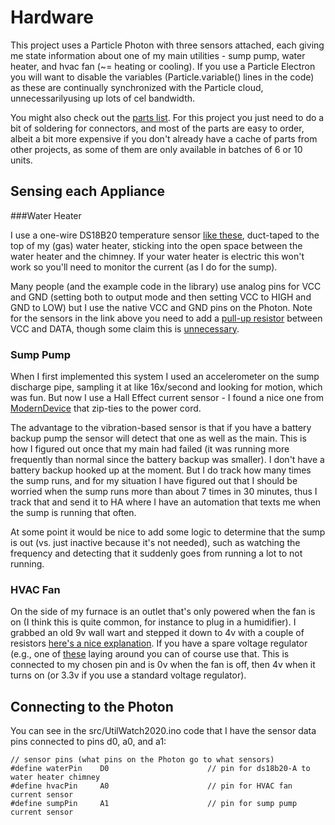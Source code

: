 # Hardware

This project uses a Particle Photon with three sensors attached, each giving me state information about one of my main utilities - sump pump, water heater, and hvac fan (~= heating or cooling).  If you use a Particle Electron you will want to disable the variables  (Particle.variable() lines in the code) as these are continually synchronized with the Particle cloud, unnecessarilyusing up lots of cel bandwidth.

You might also check out the [parts list](https://github.com/cecat/UtilityWatchMQTT/blob/main/DEV/parts.md).
For this project you just need to do a bit of soldering for connectors, and most of the parts are
easy to order, albeit a bit more expensive if you don't already have a cache of parts from other projects,
as some of them are only available in batches of 6 or 10 units.

## Sensing each Appliance

###Water Heater

I use a one-wire DS18B20 temperature sensor [like these](https://www.amazon.com/Gikfun-DS18B20-Temperature-Waterproof-EK1083x3/dp/B012C597T0/ref=sr_1_5?dchild=1&keywords=ds18b20&qid=1602363368&sr=8-5), duct-taped to the top of my (gas) water heater, sticking into the open space between the water heater and the chimney.  If your water heater is electric this won't work so you'll need to monitor the current (as I do for the sump).

Many people (and the example code in the library) use analog pins for VCC and GND (setting both to output mode and then setting VCC to HIGH and GND to LOW) but I use the native VCC and GND pins on the Photon.  Note for the sensors in the link above you need to add a [pull-up resistor](https://create.arduino.cc/projecthub/TheGadgetBoy/ds18b20-digital-temperature-sensor-and-arduino-9cc806)
between VCC and DATA, though some claim this is [unnecessary](https://wp.josh.com/2014/06/23/no-external-pull-up-needed-for-ds18b20-temp-sensor/).

### Sump Pump

When I first implemented this system I used an accelerometer on the sump discharge pipe, sampling it at like 16x/second and looking for motion, which was fun.  But now I use a Hall Effect current sensor - I found a nice one from [ModernDevice](https://moderndevice.com/product/current-sensor/) that zip-ties to the power cord. 

The advantage to the vibration-based sensor is that if you have a battery backup pump the sensor will detect that one as well as the main.  This is how I figured out once that my main had failed (it was running more frequently than normal since the battery backup was smaller).  I don't have a battery backup hooked up at the moment.  But I do track how many times the sump runs, and for my situation I have figured out that I should be worried when the sump runs more than about 7 times in 30 minutes, thus I track that and send it to HA where I have an automation that texts me when the sump is running that often.

At some point it would be nice to add some logic to determine that the sump is out (vs. just inactive because it's not needed), such as watching the frequency and detecting that it suddenly goes from running a lot to not running.

### HVAC Fan

On the side of my furnace is an outlet that's only powered when the fan is on (I think this is
quite common, for instance to plug in a humidifier).  I grabbed an old 9v wall wart and stepped
it down to 4v with a couple of resistors
[here's a nice explanation](http://www.learningaboutelectronics.com/Articles/How-to-reduce-voltage-with-resistors.php).
If you have a spare voltage regulator (e.g., one of [these](https://www.amazon.com/6-Pcs-STMicroelectronics-LD1117V33-Voltage-Regulator/dp/B01MQF7D9D/ref=sr_1_4?dchild=1&keywords=voltage+regulator+3.3v&qid=1602614666&sr=8-4)
laying around you can of course use that.
This is connected to my chosen pin and is 0v when the fan is off, then 4v when it turns on (or 3.3v if you use a standard voltage regulator).

## Connecting to the Photon

You can see in the src/UtilWatch2020.ino code that I have the sensor data pins connected to pins d0, a0, and a1:

```
// sensor pins (what pins on the Photon go to what sensors)
#define waterPin    D0                      // pin for ds18b20-A to water heater chimney
#define hvacPin     A0                      // pin for HVAC fan current sensor
#define sumpPin     A1                      // pin for sump pump current sensor
```
